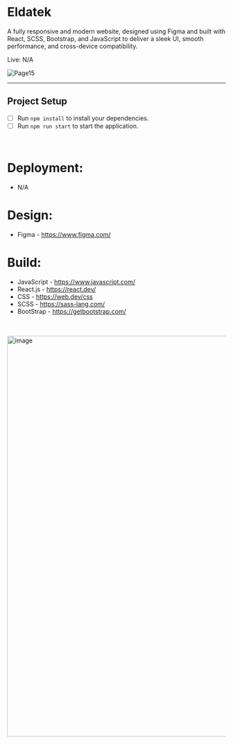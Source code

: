 # Eldatek
A fully responsive and modern website, designed using Figma and built with React, SCSS, Bootstrap, and JavaScript to deliver a sleek UI, smooth performance, and cross-device compatibility.

Live: N/A

![Page15](https://github.com/user-attachments/assets/c7ddbdd9-77dc-47a1-8463-fddba6de28a4)

-----
## Project Setup
- [ ] Run `npm install` to install your dependencies.
- [ ] Run `npm run start` to start the application.
<br>

# Deployment:
- N/A

# Design:
- Figma - https://www.figma.com/
 
# Build:
- JavaScript - https://www.javascript.com/
- React.js - https://react.dev/
- CSS - https://web.dev/css
- SCSS - https://sass-lang.com/
- BootStrap - https://getbootstrap.com/

<br></br>
<img width="1190" height="923" alt="image" src="https://github.com/user-attachments/assets/f311588c-5227-484a-9cc1-8b92e696b577" />

